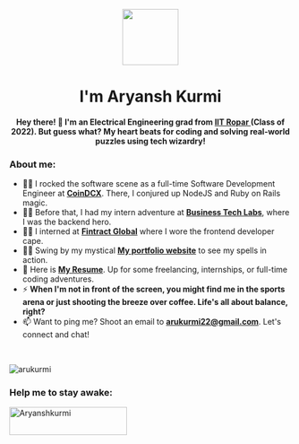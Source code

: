 
<p align="center"> <img align="center" src="https://media.giphy.com/media/26xBwdIuRJiAIqHwA/giphy.gif" width="100px" ></p>

<h1 align="center">I'm Aryansh Kurmi</h1>
<h4 align="center">Hey there! 🌟 I'm an Electrical Engineering grad from <a href="https://www.iitrpr.ac.in/"> IIT Ropar </a> (Class of 2022). But guess what? My heart beats for coding and solving real-world puzzles using tech wizardry!

<h3 align="left">About me:</h3>

- 👨‍💻  I rocked the software scene as a full-time Software Development Engineer at **[CoinDCX](https://coindcx.com/)**. There, I conjured up NodeJS and Ruby on Rails magic.
- 👨‍💻 Before that, I had my intern adventure at **[Business Tech Labs](https://www.businesstechlabs.com/)**, where I was the backend hero.
- 👨‍💻 I interned at  **[Fintract Global](https://www.fintract.co.uk/)** where I wore the frontend developer cape.
- 👨‍💻 Swing by my mystical **[My portfolio website](https://arukurmi.github.io/aryansite/)** to see my spells in action.
- 📄 Here is **[My Resume](https://drive.google.com/file/d/1886vZeTRqPPvchbldM-3D5KE_KChNOs1/view?usp=sharing)**.  Up for some freelancing, internships, or full-time coding adventures.
- ⚡ **When I'm not in front of the screen, you might find me in the sports arena or just shooting the breeze over coffee. Life's all about balance, right?**
- 📫 Want to ping me? Shoot an email to **arukurmi22@gmail.com**. Let's connect and chat!



</p>
<br>
<p><img align="center" src="https://github-readme-stats.vercel.app/api/top-langs?username=arukurmi&show_icons=true&theme=dark&cache_seconds=1800&locale=en&layout=compact" alt="arukurmi" /></p>
<h3 align="left">Help me to stay awake:</h3>
<p><a href="https://www.buymeacoffee.com/Aryanshkurmi"> <img align="left" src="https://cdn.buymeacoffee.com/buttons/v2/default-yellow.png" height="50" width="210" alt="Aryanshkurmi" /></a></p>
